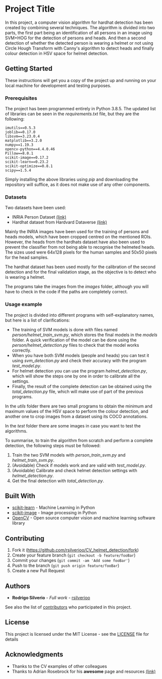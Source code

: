 # Project Title

In this project, a computer vision algorithm for hardhat detection has been created by combining several techniques. The algorithm is divided into two parts, the first part being an identification of all persons in an image using SVM+HOG for the detection of persons and heads. And then a second detection of whether the detected person is wearing a helmet or not using Circle Hough Transform with Canny's algorithm to detect heads and finally colour detection in HSV space for helmet detection.

## Getting Started

These instructions will get you a copy of the project up and running on your local machine for development and testing purposes.

### Prerequisites

The project has been programmed entirely in Python 3.8.5. The updated list of libraries can be seen in the *requirements.txt* file, but they are the following:

```
imutils==0.5.3
joblib==0.17.0
libsvm==3.23.0.4
matplotlib==3.2.0
numpy==1.19.3
opencv-python==4.4.0.46
Pillow==8.0.1
scikit-image==0.17.2
scikit-learn==0.23.2
scikit-optimize==0.8.1
scipy==1.5.4
```

Simply installing the above libraries using *pip* and downloading the repository will suffice, as it does not make use of any other components.

### Datasets

Two datasets have been used:

* INRIA Person Dataset [(link)](http://pascal.inrialpes.fr/data/human/)
* Hardhat dataset from Hardvard Dataverse [(link)](https://dataverse.harvard.edu/dataset.xhtml?persistentId=doi:10.7910/DVN/7CBGOS)

Mainly the INRIA images have been used for the training of persons and heads models, which have been cropped centred on the mentioned ROIs. However, the heads from the hardhats dataset have also been used to prevent the classifier from not being able to recognise the helmeted heads. The sizes used were 64x128 pixels for the human samples and 50x50 pixels for the head samples.

The hardhat dataset has been used mostly for the calibration of the second detection and for the final validation stage, as the objective is to detect who is wearing a helmet.

The programs take the images from the *images* folder, although you will have to check in the code if the paths are completely correct.

### Usage example

The project is divided into different programs with self-explanatory names, but here is a list of clarifications:

* The training of SVM models is done with files named *person/helmet_train_svm.py*, which stores the final models in the *models* folder. A quick verification of the model can be done using the *person/helmet_detection.py* files to check that the model works correctly.
* When you have both SVM models (people and heads) you can test it using *svm_detection.py* and check their accuracy with the program *test_model.py*.
* For helmet detection you can use the program *helmet_detection.py*, which will show the steps one by one in order to calibrate all the settings.
* Finally, the result of the complete detection can be obtained using the *total_detection.py* file, which will make use of part of the previous programs.

In the *utils* folder there are two small programs to obtain the minimum and maximum values of the HSV space to perform the colour detection, and another one to crop images from a dataset using its COCO annotations.

In the *test* folder there are some images in case you want to test the algorithms.

To summarise, to train the algorithm from scratch and perform a complete detection, the following steps must be followed:

1. Train the two SVM models with *person_train_svm.py* and *helmet_train_svm.py*.
2. (Avoidable) Check if models work and are valid with *test_model.py*.
3. (Avoidable) Calibrate and check helmet detection settings with *helmet_detection.py*.
4. Get the final detection with *total_detection.py*.

## Built With

* [scikit-learn](https://scikit-learn.org) - Machine Learning in Python
* [scikit-image](https://scikit-image.org) - Image processing in Python
* [OpenCV](https://opencv.org) - Open source computer vision and machine learning software library

## Contributing

1. Fork it (<https://github.com/rsilverioo/CV_helmet_detection/fork>)
2. Create your feature branch (`git checkout -b feature/fooBar`)
3. Commit your changes (`git commit -am 'Add some fooBar'`)
4. Push to the branch (`git push origin feature/fooBar`)
5. Create a new Pull Request

## Authors

* **Rodrigo Silverio** - *Full work* - [rsilverioo](https://github.com/rsilverioo)

See also the list of [contributors](https://github.com/rsilverioo/CV_helmet_detection/contributors) who participated in this project.

## License

This project is licensed under the MIT License - see the [LICENSE](LICENSE) file for details

## Acknowledgments

* Thanks to the CV examples of other colleagues
* Thanks to Adrian Rosebrock for his **awesome** page and resources [(link)](https://www.pyimagesearch.com)

